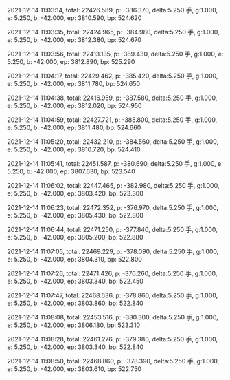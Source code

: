 2021-12-14 11:03:14, total: 22426.589, p: -386.370, delta:5.250 手, g:1.000, e: 5.250, b: -42.000, ep: 3810.590, bp: 524.620

2021-12-14 11:03:35, total: 22424.965, p: -384.980, delta:5.250 手, g:1.000, e: 5.250, b: -42.000, ep: 3812.380, bp: 524.670

2021-12-14 11:03:56, total: 22413.135, p: -389.430, delta:5.250 手, g:1.000, e: 5.250, b: -42.000, ep: 3812.890, bp: 525.290

2021-12-14 11:04:17, total: 22429.462, p: -385.420, delta:5.250 手, g:1.000, e: 5.250, b: -42.000, ep: 3811.780, bp: 524.650

2021-12-14 11:04:38, total: 22416.959, p: -387.580, delta:5.250 手, g:1.000, e: 5.250, b: -42.000, ep: 3812.020, bp: 524.950

2021-12-14 11:04:59, total: 22427.721, p: -385.800, delta:5.250 手, g:1.000, e: 5.250, b: -42.000, ep: 3811.480, bp: 524.660

2021-12-14 11:05:20, total: 22432.210, p: -384.560, delta:5.250 手, g:1.000, e: 5.250, b: -42.000, ep: 3810.720, bp: 524.410

2021-12-14 11:05:41, total: 22451.587, p: -380.690, delta:5.250 手, g:1.000, e: 5.250, b: -42.000, ep: 3807.630, bp: 523.540

2021-12-14 11:06:02, total: 22447.465, p: -382.980, delta:5.250 手, g:1.000, e: 5.250, b: -42.000, ep: 3803.420, bp: 523.300

2021-12-14 11:06:23, total: 22472.352, p: -376.970, delta:5.250 手, g:1.000, e: 5.250, b: -42.000, ep: 3805.430, bp: 522.800

2021-12-14 11:06:44, total: 22471.250, p: -377.840, delta:5.250 手, g:1.000, e: 5.250, b: -42.000, ep: 3805.200, bp: 522.880

2021-12-14 11:07:05, total: 22469.229, p: -378.090, delta:5.250 手, g:1.000, e: 5.250, b: -42.000, ep: 3804.310, bp: 522.800

2021-12-14 11:07:26, total: 22471.426, p: -376.260, delta:5.250 手, g:1.000, e: 5.250, b: -42.000, ep: 3803.340, bp: 522.450

2021-12-14 11:07:47, total: 22468.636, p: -378.860, delta:5.250 手, g:1.000, e: 5.250, b: -42.000, ep: 3803.860, bp: 522.840

2021-12-14 11:08:08, total: 22453.516, p: -380.300, delta:5.250 手, g:1.000, e: 5.250, b: -42.000, ep: 3806.180, bp: 523.310

2021-12-14 11:08:28, total: 22461.276, p: -379.380, delta:5.250 手, g:1.000, e: 5.250, b: -42.000, ep: 3803.340, bp: 522.840

2021-12-14 11:08:50, total: 22468.860, p: -378.390, delta:5.250 手, g:1.000, e: 5.250, b: -42.000, ep: 3803.610, bp: 522.750